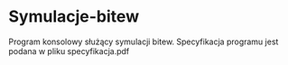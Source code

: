 # Symulacje-bitew
Program konsolowy służący symulacji bitew. Specyfikacja programu jest podana w pliku specyfikacja.pdf
